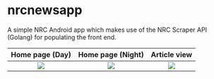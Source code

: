 # nrcnewsapp
A simple NRC Android app which makes use of the NRC Scraper API (Golang) for populating the front end.

Home page (Day)            |   Home page (Night)         |  Article view
:-------------------------:|:-------------------------:|:-------------------------:
![](../master/sc.jpg)  | ![](../master/sc00.jpg)  |  ![](../master/sc1.jpg)
